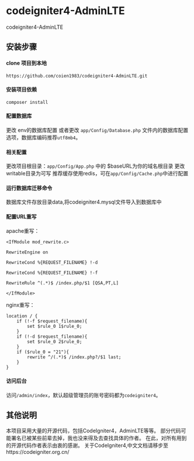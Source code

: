 # codeigniter4-AdminLTE
codeigniter4-AdminLTE

## 安装步骤
#### clone 项目到本地
```
https://github.com/coien1983/codeigniter4-AdminLTE.git
```

#### 安装项目依赖
```
composer install
```

#### 配置数据库
更改 env的数据库配置
或者更改 `app/Config/Database.php` 文件内的数据库配置选项，数据库编码推荐`utf8mb4`。

#### 相关配置
更改项目根目录：`app/Config/App.php` 中的 $baseURL为你的域名根目录
更改writable目录为可写
推荐缓存使用redis，可在`app/Config/Cache.php`中进行配置


#### 运行数据库迁移命令
数据库文件存放目录data,将codeigniter4.mysql文件导入到数据库中

#### 配置URL重写
apache重写：
```
<IfModule mod_rewrite.c>

RewriteEngine on

RewriteCond %{REQUEST_FILENAME} !-d

RewriteCond %{REQUEST_FILENAME} !-f

RewriteRule ^(.*)$ /index.php/$1 [QSA,PT,L]

</IfModule>
```
nginx重写：
```
location / {
    if (!-f $request_filename){
        set $rule_0 1$rule_0;
    }
    if (!-d $request_filename){
        set $rule_0 2$rule_0;
    }
    if ($rule_0 = "21"){
        rewrite ^/(.*)$ /index.php?/$1 last;
    }
}
```
#### 访问后台
访问`/admin/index`，默认超级管理员的账号密码都为`codeigniter4`。


## 其他说明
本项目采用大量的开源代码，包括CodeIgniter4，AdminLTE等等。
部分代码可能署名已被某些前辈去掉，我也没来得及去查找具体的作者。
在此，对所有用到的开源代码作者表示由衷的感谢。
关于CodeIgniter4,中文文档请移步至https://codeigniter.org.cn/
